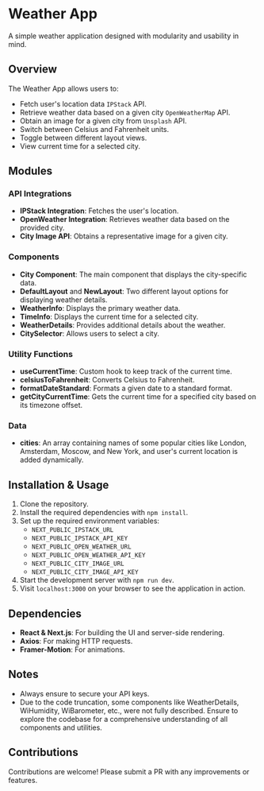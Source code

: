 # Weather App

A simple weather application designed with modularity and usability in mind.

## Overview

The Weather App allows users to:
- Fetch user's location data `IPStack` API.
- Retrieve weather data based on a given city `OpenWeatherMap` API.
- Obtain an image for a given city from `Unsplash` API.
- Switch between Celsius and Fahrenheit units.
- Toggle between different layout views.
- View current time for a selected city.

## Modules

### API Integrations
- **IPStack Integration**: Fetches the user's location.
- **OpenWeather Integration**: Retrieves weather data based on the provided city.
- **City Image API**: Obtains a representative image for a given city.

### Components
- **City Component**: The main component that displays the city-specific data.
- **DefaultLayout** and **NewLayout**: Two different layout options for displaying weather details.
- **WeatherInfo**: Displays the primary weather data.
- **TimeInfo**: Displays the current time for a selected city.
- **WeatherDetails**: Provides additional details about the weather.
- **CitySelector**: Allows users to select a city.

### Utility Functions
- **useCurrentTime**: Custom hook to keep track of the current time.
- **celsiusToFahrenheit**: Converts Celsius to Fahrenheit.
- **formatDateStandard**: Formats a given date to a standard format.
- **getCityCurrentTime**: Gets the current time for a specified city based on its timezone offset.

### Data
- **cities**: An array containing names of some popular cities like London, Amsterdam, Moscow, and New York, and user's current location is added dynamically.

## Installation & Usage

1. Clone the repository.
2. Install the required dependencies with `npm install`.
3. Set up the required environment variables:
    - `NEXT_PUBLIC_IPSTACK_URL`
    - `NEXT_PUBLIC_IPSTACK_API_KEY`
    - `NEXT_PUBLIC_OPEN_WEATHER_URL`
    - `NEXT_PUBLIC_OPEN_WEATHER_API_KEY`
    - `NEXT_PUBLIC_CITY_IMAGE_URL`
    - `NEXT_PUBLIC_CITY_IMAGE_API_KEY`
4. Start the development server with `npm run dev`.
5. Visit `localhost:3000` on your browser to see the application in action.

## Dependencies
- **React & Next.js**: For building the UI and server-side rendering.
- **Axios**: For making HTTP requests.
- **Framer-Motion**: For animations.

## Notes
- Always ensure to secure your API keys.
- Due to the code truncation, some components like WeatherDetails, WiHumidity, WiBarometer, etc., were not fully described. Ensure to explore the codebase for a comprehensive understanding of all components and utilities.

## Contributions
Contributions are welcome! Please submit a PR with any improvements or features.
